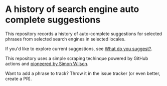 # A history of search engine auto complete suggestions

This repository records a history of auto-complete suggestions for selected phrases from selected search engines in selected locales.

If you'd like to explore current suggestions, see [What do you suggest?](https://whatdoyousuggest.net).

This repository uses a simple scraping techinque powered by GitHub actions and [pioneered by Simon Wilson](https://simonwillison.net/2020/Oct/9/git-scraping/).

Want to add a phrase to track? Throw it in the issue tracker (or even better, create a PR).